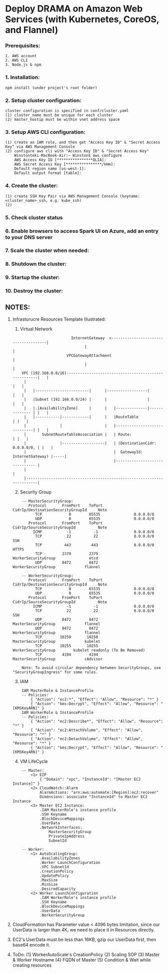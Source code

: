 # Deploy DRAMA on Amazon Web Services (with Kubernetes, CoreOS, and Flannel)

### Prerequisites: 
    1. AWS account
    2. AWS CLI
    3. Node.js & npm

### 1. Installation:
    npm install (under project's root folder)

### 2. Setup cluster configuration:
    cluster configuration is specified in conf/cluster.yaml
    (1) cluster_name must be unique for each cluster
    (2) master_hostip must be within vnet address space

### 3. Setup AWS CLI configuration:
    (1) create an IAM role, and then get "Access Key ID" & "Secret Access Key" via AWS Management Console
    (2) configure aws cli with "Access Key ID" & "Secret Access Key"
        Winstonteki-MacBook-Air:~ Winston$ aws configure
        AWS Access Key ID [****************QLIA]:
        AWS Secret Access Key [****************/kHm]:
        Default region name [us-west-1]:
        Default output format [table]:

### 4. Create the cluster:
    (1) create SSH Key Pair via AWS Management Console (keyname: <cluster_name>_ssh, e.g. kube_ssh)
    (2) 
    
###  5. Check cluster status

### 6. Enable browsers to access Spark UI on Azure, add an entry to your DNS server

### 7. Scale the cluster when needed:

### 8. Shutdown the cluster:

### 9. Startup the cluster:

### 10. Destroy the cluster:


## NOTES:
1. Infrasturucre Resources Template Illustrated:
    1. Virtual Network
    ```
                              InternetGateway  <--------------------------------------|
                                    |                                                 |
                            VPCGatewayAttachment                                      |
                                    |                                                 |
        VPC (192.168.0.0/16)------------------------------------------------------|   |
         |                                                                        |   |
         |   |------------------------|      |------------------|                 |   |
         |   |Subnet (192.168.0.0/24) |      |                  |                 |   |
         |   |.[AvailabilityZone]     |      |   |--------------|-------------- | |   |
         |   |-----------|------------|      |   |RouteTable                    | |   |
         |               |                   |   |------------------------------| |   |
         |       SubnetRouteTableAssociation |   | Route:                       | |   |
         |               |-------------------|   | (DestinationCidr: 0.0.0.0/0, | |   |
         |                                       |  GatewayId: InternetGateway) |-----|
         |                                       |------------------------------- |
         |                                                                        |
         |------------------------------------------------------------------------|
    ```

    2. Security Group
    ```
        -- MasterSecurityGroup:
           Protocol       FromPort    ToPort     CidrIp/DestinationSecurityGroupId     Note
              TCP            0        65535               0.0.0.0/0
              UDP            0        65535               0.0.0.0/0
           Protocol       FromPort    ToPort     CidrIp/SourceSecurityGroupId          Note
             ICMP           -1          -1                0.0.0.0/0
              TCP           22          22                0.0.0.0/0                     SSH
              TCP          443         443                0.0.0.0/0                    HTTPS
              TCP         2379        2379            WorkerSecurityGroup               etcd
              UDP         8472        8472            WorkerSecurityGroup             flannel

        -- WorkerSecurityGroup:
           Protocol       FromPort    ToPort     CidrIp/DestinationSecurityGroupId     Note
              TCP            0        65535               0.0.0.0/0
              UDP            0        65535               0.0.0.0/0
           Protocol       FromPort    ToPort     CidrIp/SourceSecurityGroupId          Note
             ICMP           -1          -1                0.0.0.0/0
              TCP           22          22                0.0.0.0/0                     SSH
              UDP         8472        8472            MasterSecurityGroup             flannel
              UDP         8472        8472            WorkerSecurityGroup             flannel
              TCP        10250       10250            MasterSecurityGroup             kubelet
              TCP        10255       10255            WorkerSecurityGroup        kubelet readonly (To Be Removed)
              TCP         4194        4194            MasterSecurityGroup             cAdvisor

        Note: To avoid circular dependency between SecurityGroups, use "SecurityGroupIngress" for some rules.
    ```

    3. IAM
    ```
        IAM MasterRole & InstanceProfile
        -- Policies:
            { "Action": "ec2:*", "Effect": "Allow", "Resource": "*" }
            { "Action": "kms:Decrypt", "Effect": "Allow", "Resource": "[KMSKeyARN]" }
        IAM WorkerRole & InstanceProfile
        -- Policies: 
            { "Action": "ec2:Describe*", "Effect": "Allow", "Resource": "*" }
            { "Action": "ec2:AttachVolume", "Effect": "Allow", "Resource": "*" }
            { "Action": "ec2:DetachVolume", "Effect": "Allow", "Resource": "*" }
            { "Action": "kms:Decrypt", "Effect": "Allow", "Resource": "[KMSKeyARN]" }
    ```

    4. VM LifeCycle
    ```
        -- Master:
            <1> EIP
                { "Domain": "vpc", "InstanceId": "[Master EC2 Instance]" }
            <2> CloudWatch::Alarm
                AlarmActions: "arn:aws:automate:[Region]:ec2:recover"
                Dimensions: associate "InstanceId" to Master EC2 Instance
            <3> Master EC2 Instance:
                .IAM MasterRole's instance profile
                .SSH Keyname
                .BlockDeviceMappings
                .UserData
                .NetworkInterfaces:
                    MasterSecurityGroup
                    PrivateIpAddress
                    SubnetId

        -- Worker:
            <1> AutoScalingGroup:
                .AvailabilityZones
                .Worker LaunchConfiguration
                .VPC SubnetId
                .CreationPolicy
                .UpdatePolicy
                .MaxSize
                .MinSize
                .DesiredCapacity
            <2> Worker LaunchConfiguration
                .IAM WorkerRole's instance profile
                .SSH Keyname
                .BlockDeviceMappings
                .UserData
                .WorkerSecurityGroup
    ```

2. CloudFormation has Parameter value < 4096 bytes limitation, since our UserData is larger than 4K, we need to place it in Resources directly.
3. EC2's UserData must be less than 16KB, gzip our UserData first, then base64 encode it.
4. ToDo:
   (1) WorkerAutoScale's CreationPolicy
   (2) Scaling SOP
   (3) Master & Worker Hostname
   (4) FQDN of Master
   (5) Condition & Wait while creating resources